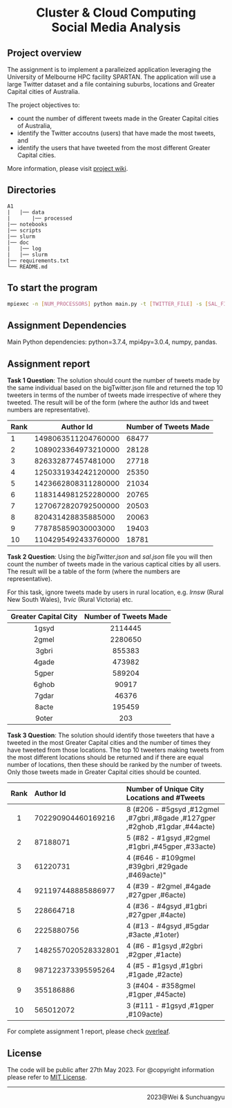 <div align=center><h1>Cluster & Cloud Computing <br> Social Media Analysis</h1></div>

## Project overview

The assignment is to implement a paralleized application leveraging the University of Melbourne HPC facility SPARTAN. The application will use a large Twitter dataset and a file containing suburbs, locations and Greater Capital cities of Australia.

The project objectives to:

- count the number of different tweets made in the Greater Capital cities of Australia,
- identify the Twitter accoutns (users) that have made the most tweets, and
- identify the users that have tweeted from the most different Greater Capital cities.

More information, please visit [project wiki](https://github.com/rNLKJA/2023-S1-COMP90024-A1/wiki).

## Directories

```
A1
|   |── data
|       |── processed
|── notebooks
|── scripts
|── slurm
|── doc
|   |── log
|   |── slurm
|── requirements.txt
└── README.md
```

## To start the program

```bash
mpiexec -n [NUM_PROCESSORS] python main.py -t [TWITTER_FILE] -s [SAL_FILE] --email [EMAIL_TARGET]
```

## Assignment Dependencies

Main Python dependencies: python=3.7.4, mpi4py=3.0.4, numpy, pandas.

<!-- TODO: provide request dependence information and installatino methods, it will be good if there is a auto install/deployment script -->

## Assignment report

<!-- Write a short project outcomes here -->

**Task 1 Question**: The solution should count the number of tweets made by the same individual based on the bigTwitter.json file and returned the top 10 tweeters in terms of the number of tweets made irrespective of where they tweeted. The result will be of the form (where the author Ids and tweet numbers are representative).

| Rank | Author Id           | Number of Tweets Made |
| ---- | ------------------- | --------------------- |
| 1    | 1498063511204760000 | 68477                 |
| 2    | 1089023364973210000 | 28128                 |
| 3    | 826332877457481000  | 27718                 |
| 4    | 1250331934242120000 | 25350                 |
| 5    | 1423662808311280000 | 21034                 |
| 6    | 1183144981252280000 | 20765                 |
| 7    | 1270672820792500000 | 20503                 |
| 8    | 820431428835885000  | 20063                 |
| 9    | 778785859030003000  | 19403                 |
| 10   | 1104295492433760000 | 18781                 |

**Task 2 Question**: Using the _bigTwitter.json_ and _sal.json_ file you will then count the number of tweets made in the various captical cities by all users. The result will be a table of the form (where the numbers are representative).

For this task, ignore tweets made by users in rural location, e.g. _lrnsw_ (Rural New South Wales), _1rvic_ (Rural Victoria) etc.

| Greater Capital City | Number of Tweets Made |
| :------------------: | :-------------------: |
|        1gsyd         |        2114445        |
|        2gmel         |        2280650        |
|        3gbri         |        855383         |
|        4gade         |        473982         |
|        5gper         |        589204         |
|        6ghob         |         90917         |
|        7gdar         |         46376         |
|        8acte         |        195459         |
|        9oter         |          203          |

**Task 3 Question**: The solution should identify those tweeters that have a tweeted in the most Greater Capital cities and the number of times they have tweeted from those locations. The top 10 tweeters making tweets from the most different locations should be returned and if there are equal number of locations, then these should be ranked by the number of tweets. Only those tweets made in Greater Capital cities should be counted.

| Rank | Author Id           | Number of Unique City Locations and #Tweets                                   |
| :--: | :------------------ | :---------------------------------------------------------------------------- |
|  1   | 702290904460169216  | 8 (#206 - #5gsyd ,#12gmel ,#7gbri ,#8gade ,#127gper ,#2ghob ,#1gdar ,#44acte) |
|  2   | 87188071            | 5 (#82 - #1gsyd ,#2gmel ,#1gbri ,#45gper ,#33acte)                            |
|  3   | 61220731            | 4 (#646 - #109gmel ,#39gbri ,#29gade ,#469acte)"                              |
|  4   | 921197448885886977  | 4 (#39 - #2gmel ,#4gade ,#27gper ,#6acte)                                     |
|  5   | 228664718           | 4 (#36 - #4gsyd ,#1gbri ,#27gper ,#4acte)                                     |
|  6   | 2225880756          | 4 (#13 - #4gsyd ,#5gdar ,#3acte ,#1oter)                                      |
|  7   | 1482557020528332801 | 4 (#6 - #1gsyd ,#2gbri ,#2gper ,#1acte)                                       |
|  8   | 987122373395595264  | 4 (#5 - #1gsyd ,#1gbri ,#1gade ,#2acte)                                       |
|  9   | 355186886           | 3 (#404 - #358gmel ,#1gper ,#45acte)                                          |
|  10  | 565012072           | 3 (#111 - #1gsyd ,#1gper ,#109acte)                                           |

For complete assignment 1 report, please check [overleaf](https://www.overleaf.com/read/sdsczmmdxzvq).

## License

The code will be public after 27th May 2023. For @copyright information please refer to [MIT License](./LICENSE).

<!-- TODO: create MIT license -->

---

<!-- TODO: write team name -->
<p align=right>2023@Wei & Sunchuangyu</p>
